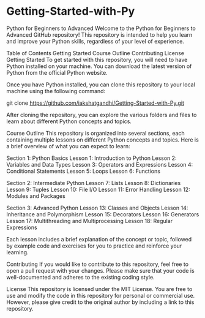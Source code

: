 # Getting-Started-with-Py

Python for Beginners to Advanced
Welcome to the Python for Beginners to Advanced GitHub repository! This repository is intended to help you learn and improve your Python skills, regardless of your level of experience.

Table of Contents
Getting Started
Course Outline
Contributing
License
Getting Started
To get started with this repository, you will need to have Python installed on your machine. You can download the latest version of Python from the official Python website.

Once you have Python installed, you can clone this repository to your local machine using the following command:

git clone https://github.com/iakshatgandhi/Getting-Started-with-Py.git

After cloning the repository, you can explore the various folders and files to learn about different Python concepts and topics.

Course Outline
This repository is organized into several sections, each containing multiple lessons on different Python concepts and topics. Here is a brief overview of what you can expect to learn:

Section 1: Python Basics
  Lesson 1: Introduction to Python
  Lesson 2: Variables and Data Types
  Lesson 3: Operators and Expressions
  Lesson 4: Conditional Statements
  Lesson 5: Loops
  Lesson 6: Functions

Section 2: Intermediate Python
  Lesson 7: Lists
  Lesson 8: Dictionaries
  Lesson 9: Tuples
  Lesson 10: File I/O
  Lesson 11: Error Handling
  Lesson 12: Modules and Packages

Section 3: Advanced Python
  Lesson 13: Classes and Objects
  Lesson 14: Inheritance and Polymorphism
  Lesson 15: Decorators
  Lesson 16: Generators
  Lesson 17: Multithreading and Multiprocessing
  Lesson 18: Regular Expressions

Each lesson includes a brief explanation of the concept or topic, followed by example code and exercises for you to practice and reinforce your learning.

Contributing
If you would like to contribute to this repository, feel free to open a pull request with your changes. Please make sure that your code is well-documented and adheres to the existing coding style.

License
This repository is licensed under the MIT License. You are free to use and modify the code in this repository for personal or commercial use. However, please give credit to the original author by including a link to this repository.

